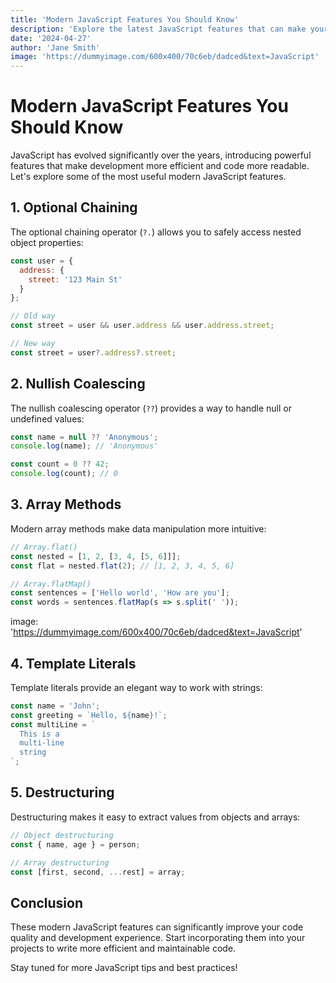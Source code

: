 ```yaml
---
title: 'Modern JavaScript Features You Should Know'
description: 'Explore the latest JavaScript features that can make your code more efficient and readable.'
date: '2024-04-27'
author: 'Jane Smith'
image: 'https://dummyimage.com/600x400/70c6eb/dadced&text=JavaScript'
---
```


# Modern JavaScript Features You Should Know

JavaScript has evolved significantly over the years, introducing powerful features that make development more efficient and code more readable. Let's explore some of the most useful modern JavaScript features.

## 1. Optional Chaining

The optional chaining operator (`?.`) allows you to safely access nested object properties:

```javascript
const user = {
  address: {
    street: '123 Main St'
  }
};

// Old way
const street = user && user.address && user.address.street;

// New way
const street = user?.address?.street;
```

## 2. Nullish Coalescing

The nullish coalescing operator (`??`) provides a way to handle null or undefined values:

```javascript
const name = null ?? 'Anonymous';
console.log(name); // 'Anonymous'

const count = 0 ?? 42;
console.log(count); // 0
```

## 3. Array Methods

Modern array methods make data manipulation more intuitive:

```javascript
// Array.flat()
const nested = [1, 2, [3, 4, [5, 6]]];
const flat = nested.flat(2); // [1, 2, 3, 4, 5, 6]

// Array.flatMap()
const sentences = ['Hello world', 'How are you'];
const words = sentences.flatMap(s => s.split(' '));
```
image: 'https://dummyimage.com/600x400/70c6eb/dadced&text=JavaScript'

## 4. Template Literals

Template literals provide an elegant way to work with strings:

```javascript
const name = 'John';
const greeting = `Hello, ${name}!`;
const multiLine = `
  This is a
  multi-line
  string
`;
```

## 5. Destructuring

Destructuring makes it easy to extract values from objects and arrays:

```javascript
// Object destructuring
const { name, age } = person;

// Array destructuring
const [first, second, ...rest] = array;
```

## Conclusion

These modern JavaScript features can significantly improve your code quality and development experience. Start incorporating them into your projects to write more efficient and maintainable code.

Stay tuned for more JavaScript tips and best practices! 